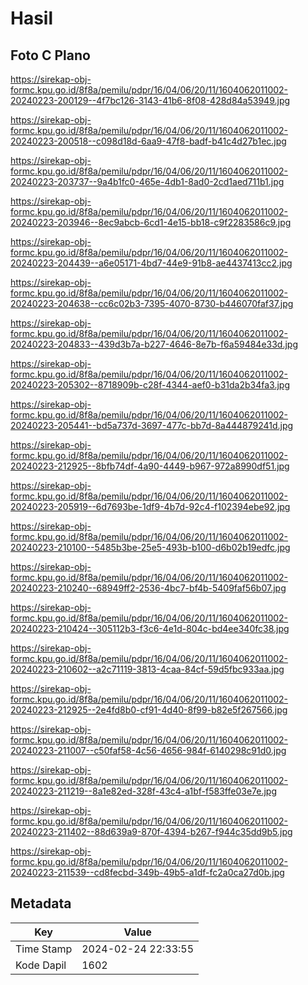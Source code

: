 # Hasil

## Foto C Plano

https://sirekap-obj-formc.kpu.go.id/8f8a/pemilu/pdpr/16/04/06/20/11/1604062011002-20240223-200129--4f7bc126-3143-41b6-8f08-428d84a53949.jpg

https://sirekap-obj-formc.kpu.go.id/8f8a/pemilu/pdpr/16/04/06/20/11/1604062011002-20240223-200518--c098d18d-6aa9-47f8-badf-b41c4d27b1ec.jpg

https://sirekap-obj-formc.kpu.go.id/8f8a/pemilu/pdpr/16/04/06/20/11/1604062011002-20240223-203737--9a4b1fc0-465e-4db1-8ad0-2cd1aed711b1.jpg

https://sirekap-obj-formc.kpu.go.id/8f8a/pemilu/pdpr/16/04/06/20/11/1604062011002-20240223-203946--8ec9abcb-6cd1-4e15-bb18-c9f2283586c9.jpg

https://sirekap-obj-formc.kpu.go.id/8f8a/pemilu/pdpr/16/04/06/20/11/1604062011002-20240223-204439--a6e05171-4bd7-44e9-91b8-ae4437413cc2.jpg

https://sirekap-obj-formc.kpu.go.id/8f8a/pemilu/pdpr/16/04/06/20/11/1604062011002-20240223-204638--cc6c02b3-7395-4070-8730-b446070faf37.jpg

https://sirekap-obj-formc.kpu.go.id/8f8a/pemilu/pdpr/16/04/06/20/11/1604062011002-20240223-204833--439d3b7a-b227-4646-8e7b-f6a59484e33d.jpg

https://sirekap-obj-formc.kpu.go.id/8f8a/pemilu/pdpr/16/04/06/20/11/1604062011002-20240223-205302--8718909b-c28f-4344-aef0-b31da2b34fa3.jpg

https://sirekap-obj-formc.kpu.go.id/8f8a/pemilu/pdpr/16/04/06/20/11/1604062011002-20240223-205441--bd5a737d-3697-477c-bb7d-8a444879241d.jpg

https://sirekap-obj-formc.kpu.go.id/8f8a/pemilu/pdpr/16/04/06/20/11/1604062011002-20240223-212925--8bfb74df-4a90-4449-b967-972a8990df51.jpg

https://sirekap-obj-formc.kpu.go.id/8f8a/pemilu/pdpr/16/04/06/20/11/1604062011002-20240223-205919--6d7693be-1df9-4b7d-92c4-f102394ebe92.jpg

https://sirekap-obj-formc.kpu.go.id/8f8a/pemilu/pdpr/16/04/06/20/11/1604062011002-20240223-210100--5485b3be-25e5-493b-b100-d6b02b19edfc.jpg

https://sirekap-obj-formc.kpu.go.id/8f8a/pemilu/pdpr/16/04/06/20/11/1604062011002-20240223-210240--68949ff2-2536-4bc7-bf4b-5409faf56b07.jpg

https://sirekap-obj-formc.kpu.go.id/8f8a/pemilu/pdpr/16/04/06/20/11/1604062011002-20240223-210424--305112b3-f3c6-4e1d-804c-bd4ee340fc38.jpg

https://sirekap-obj-formc.kpu.go.id/8f8a/pemilu/pdpr/16/04/06/20/11/1604062011002-20240223-210602--a2c71119-3813-4caa-84cf-59d5fbc933aa.jpg

https://sirekap-obj-formc.kpu.go.id/8f8a/pemilu/pdpr/16/04/06/20/11/1604062011002-20240223-212925--2e4fd8b0-cf91-4d40-8f99-b82e5f267566.jpg

https://sirekap-obj-formc.kpu.go.id/8f8a/pemilu/pdpr/16/04/06/20/11/1604062011002-20240223-211007--c50faf58-4c56-4656-984f-6140298c91d0.jpg

https://sirekap-obj-formc.kpu.go.id/8f8a/pemilu/pdpr/16/04/06/20/11/1604062011002-20240223-211219--8a1e82ed-328f-43c4-a1bf-f583ffe03e7e.jpg

https://sirekap-obj-formc.kpu.go.id/8f8a/pemilu/pdpr/16/04/06/20/11/1604062011002-20240223-211402--88d639a9-870f-4394-b267-f944c35dd9b5.jpg

https://sirekap-obj-formc.kpu.go.id/8f8a/pemilu/pdpr/16/04/06/20/11/1604062011002-20240223-211539--cd8fecbd-349b-49b5-a1df-fc2a0ca27d0b.jpg


## Metadata

| Key        | Value               |
| ---------- | ------------------- |
| Time Stamp | 2024-02-24 22:33:55 |
| Kode Dapil | 1602                |



